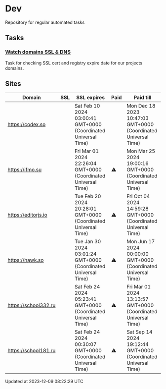 # Dev

Repository for regular automated tasks

## Tasks

### [Watch domains SSL & DNS](.github/workflows/watch-domains-ssl-dns.yml)

Task for checking SSL cert and registry expire date for our projects domains.

## Sites

| Domain | SSL | SSL expires | Paid | Paid till |
| - | - | - | - | - |
| https://codex.so |  | Sat Feb 10 2024 03:00:41 GMT+0000 (Coordinated Universal Time) |  | Mon Dec 18 2023 10:47:03 GMT+0000 (Coordinated Universal Time) |
| https://ifmo.su |  | Fri Mar 01 2024 22:26:04 GMT+0000 (Coordinated Universal Time) | ⚠️ | Mon Mar 25 2024 19:00:16 GMT+0000 (Coordinated Universal Time) |
| https://editorjs.io |  | Tue Feb 20 2024 20:28:01 GMT+0000 (Coordinated Universal Time) | ⚠️ | Fri Oct 04 2024 14:59:28 GMT+0000 (Coordinated Universal Time) |
| https://hawk.so |  | Tue Jan 30 2024 03:01:24 GMT+0000 (Coordinated Universal Time) | ⚠️ | Mon Jun 17 2024 00:00:00 GMT+0000 (Coordinated Universal Time) |
| https://school332.ru |  | Sat Feb 24 2024 05:23:41 GMT+0000 (Coordinated Universal Time) | ⚠️ | Fri Mar 01 2024 13:13:57 GMT+0000 (Coordinated Universal Time) |
| https://school181.ru |  | Sat Feb 24 2024 00:30:07 GMT+0000 (Coordinated Universal Time) | ⚠️ | Sat Sep 14 2024 19:12:44 GMT+0000 (Coordinated Universal Time) |

Updated at 2023-12-09 08:22:29 UTC
